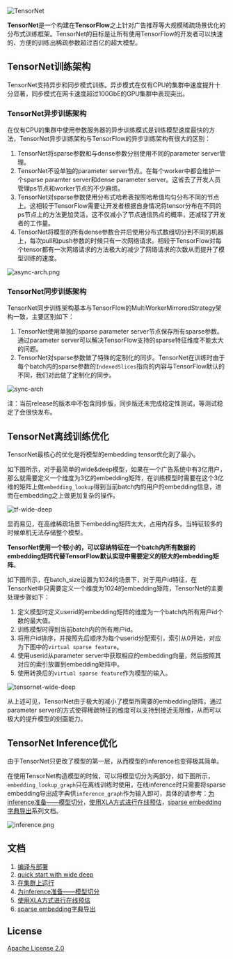 ![TensorNet](doc/logo.png)

**TensorNet**是一个构建在**TensorFlow**之上针对广告推荐等大规模稀疏场景优化的分布式训练框架。TensorNet的目标是让所有使用TensorFlow的开发者可以快速的、方便的训练出稀疏参数超过百亿的超大模型。

## TensorNet训练架构

TensorNet支持异步和同步模式训练。异步模式在仅有CPU的集群中速度提升十分显著，同步模式在网卡速度超过100GbE的GPU集群中表现突出。

### TensorNet异步训练架构

在仅有CPU的集群中使用参数服务器的异步训练模式是训练模型速度最快的方法，TensorNet异步训练架构与TensorFlow的异步训练架构有很大的区别：

1. TensorNet将sparse参数和与dense参数分别使用不同的parameter server管理。
2. TensorNet不设单独的parameter server节点。在每个worker中都会维护一个sparse paramter server和dense parameter server。这省去了开发人员管理ps节点和worker节点的不少麻烦。
3. TensorNet对sparse参数使用分布式哈希表按照哈希值均匀分布不同的节点上。这相较于TensorFlow需要让开发者根据自身情况将tensor分布在不同的ps节点上的方法更加灵活，这不仅减小了节点通信热点的概率，还减轻了开发者的工作量。
4. TensorNet将模型的所有dense参数合并后使用分布式数组切分到不同的机器上，每次pull和push参数的时候只有一次网络请求。相较于TensorFlow对每个tensor都有一次网络请求的方法极大的减少了网络请求的次数从而提升了模型训练的速度。

![async-arch.png](./doc/async-arch.png)

### TensorNet同步训练架构

TensorNet同步训练架构基本与TensorFlow的MultiWorkerMirroredStrategy架构一致，主要区别如下：

1. TensorNet使用单独的sparse parameter server节点保存所有sparse参数。通过parameter server可以解决TensorFlow支持的sparse特征维度不能太大的问题。
2. TensorNet对sparse参数做了特殊的定制化的同步。TensorNet在训练时由于每个batch内的sparse参数的`IndexedSlices`指向的内容与TensorFlow默认的不同，我们对此做了定制化的同步。

![sync-arch](./doc/sync-arch.png)

注：当前release的版本中不包含同步版，同步版还未完成稳定性测试，等测试稳定了会很快发布。

## TensorNet离线训练优化

TensorNet最核心的优化是将模型的embedding tensor优化到了最小。

如下图所示，对于最简单的wide&deep模型，如果在一个广告系统中有3亿用户，那么就需要定义一个维度为3亿的embedding矩阵，在训练模型时需要在这个3亿维的矩阵上做`embedding_lookup`得到当前batch内的用户的embedding信息，进而在embedding之上做更加复杂的操作。

![tf-wide-deep](./doc/tf-wide-deep.png)

显而易见，在高维稀疏场景下embedding矩阵太大，占用内存多。当特征较多的时候单机无法存储整个模型。

**TensorNet使用一个较小的，可以容纳特征在一个batch内所有数据的embedding矩阵代替TensorFlow默认实现中需要定义的较大的embedding矩阵**。

如下图所示，在batch_size设置为1024的场景下，对于用户id特征，在TensorNet中只需要定义一个维度为1024的embedding矩阵，TensorNet的主要处理步骤如下：

1. 定义模型时定义userid的embedding矩阵的维度为一个batch内所有用户id个数的最大值。
2. 训练模型时得到当前batch内的所有用户id。
3. 将用户id排序，并按照先后顺序为每个userid分配索引，索引从0开始，对应为下图中的`virtual sparse feature`。
4. 使用userid从parameter server中获取相应的embedding向量，然后按照其对应的索引放置到embedding矩阵中。
5. 使用转换后的`virtual sparse feature`作为模型的输入。

![tensornet-wide-deep](doc/tensornet-wide-deep.png)

从上述可见，TensorNet由于极大的减小了模型所需要的embedding矩阵，通过parameter server的方式使得稀疏特征的维度可以支持到接近无限维，从而可以极大的提升模型的刻画能力。

## TensorNet Inference优化

由于TensorNet只更改了模型的第一层，从而模型的inference也变得极其简单。

在使用TensorNet构造模型的时候，可以将模型切分为两部分，如下图所示，`embedding_lookup_graph`只在离线训练时使用，在线inference时只需要将sparse embedding导出成字典供`inference_graph`作为输入即可，具体的请参考：[为inference准备——模型切分](doc/tutorial/03-split-to-sub-graph.ipynb)，[使用XLA方式进行在线预估](doc/tutorial/04-deploy-tf-graph-online.ipynb)，[sparse embedding字典导出](doc/tutorial/05-export-sparse-feature-embedding.ipynb)系列文档。

![inference.png](./doc/inference.png)

## 文档

1. [编译与部署](doc/compile_deploy.md)
2. [quick start with wide deep](doc/tutorial/01-begin-with-wide-deep.ipynb)
3. [在集群上运行](doc/tutorial/02-run-in-cluster.ipynb)
4. [为inference准备——模型切分](doc/tutorial/03-split-to-sub-graph.ipynb)
5. [使用XLA方式进行在线预估](doc/tutorial/04-deploy-tf-graph-online.ipynb)
6. [sparse embedding字典导出](doc/tutorial/05-export-sparse-feature-embedding.ipynb)

## License

[Apache License 2.0](LICENSE)

